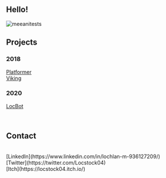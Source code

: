 ## Hello!


![meeanitests](https://user-images.githubusercontent.com/48468645/188485167-a2340125-8d60-4a1a-acd2-5ae76ff91583.gif)

## Projects

### 2018
[Platformer](https://locstock04.github.io/Platformer)
<br/>
[Viking](https://locstock04.github.io/Viking)



### 2020
[LocBot](https://github.com/Locstock04/LocBot)

<br/>

## Contact
<br/>
[LinkedIn](https://www.linkedin.com/in/lochlan-m-936127209/) 
<br/>
[Twitter](https://twitter.com/Locstock04)
<br/>
[Itch](https://locstock04.itch.io/)
